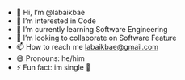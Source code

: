 - 👋 Hi, I’m @labaikbae
- 👀 I’m interested in Code
- 🌱 I’m currently learning Software Engineering
- 💞️ I’m looking to collaborate on Software Feature
- 📫 How to reach me labaikbae@gmail.com
- 😄 Pronouns: he/him
- ⚡ Fun fact: im single 🗿

<!---
labaikbae/labaikbae is a ✨ special ✨ repository because its `README.md` (this file) appears on your GitHub profile.
You can click the Preview link to take a look at your changes.
--->
